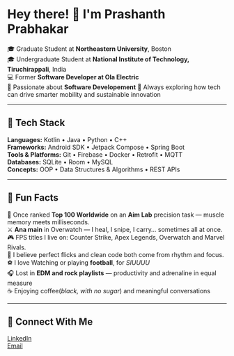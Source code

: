 # Hey there! 👋 I'm Prashanth Prabhakar

🎓 Graduate Student at **Northeastern University**, Boston  
🎓 Undergraduate Student at **National Institute of Technology, Tiruchirappali**, India  
💻 Former **Software Developer at Ola Electric**  
🚀 Passionate about **Software Developement** 
🌱 Always exploring how tech can drive smarter mobility and sustainable innovation  

---

## 🧠 Tech Stack
**Languages:** Kotlin • Java • Python • C++  
**Frameworks:** Android SDK • Jetpack Compose • Spring Boot  
**Tools & Platforms:** Git • Firebase • Docker • Retrofit • MQTT  
**Databases:** SQLite • Room • MySQL  
**Concepts:** OOP • Data Structures & Algorithms • REST APIs  

---

## 🧠 Fun Facts
🎯 Once ranked **Top 100 Worldwide** on an **Aim Lab** precision task — muscle memory meets milliseconds.  
⚔️ **Ana main** in Overwatch — I heal, I snipe, I carry… sometimes all at once.  
🎮 FPS titles I live on: Counter Strike, Apex Legends, Overwatch and Marvel Rivals.  
🧩 I believe perfect flicks and clean code both come from rhythm and focus.  
⚽ I love Watching or playing **football**, for *SIUUUU*  
🎧 Lost in **EDM and rock playlists** — productivity and adrenaline in equal measure  
☕ Enjoying coffee(*black, with no sugar*) and meaningful conversations  

---

## 🤝 Connect With Me
[LinkedIn](https://www.linkedin.com/in/prashanth-prabhakar-25a68b1a5)   
[Email](cbeprashanth@gmail.com)

